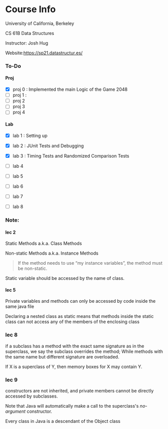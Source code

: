 # Course Info
University of California, Berkeley

CS 61B Data Structures

Instructor: Josh Hug

Website:https://sp21.datastructur.es/

### To-Do
#### Proj
- [x] proj 0 : Implemented the main Logic of the Game 2048
- [ ] proj 1 :  
- [ ] proj 2
- [ ] proj 3
- [ ] proj 4

#### Lab 
- [x] lab 1 : Setting up
- [x] lab 2 : JUnit Tests and Debugging
- [x] lab 3 : Timing Tests and Randomized Comparison Tests
- [ ] lab 4
- [ ] lab 5
- [ ] lab 6
- [ ] lab 7
- [ ] lab 8



### Note:

#### lec 2

Static Methods a.k.a. Class Methods

Non-static Methods a.k.a. Instance Methods

> If the method needs to use “my instance variables”, the method must be non-static.

Static variable should be accessed by the name of class.

#### lec 5  

Private variables and methods can only be accessed by code inside the same java file

Declaring a nested class as static means that methods inside the static class can not
access any of the members of 
the enclosing class

### lec 8 
if a subclass has a method with the exact same signature
as in the superclass, we say the subclass overrides the method;
While methods with the same name but different signature are overloaded.

If X is a superclass of Y, then memory boxes for X may contain Y.

### lec 9

constructors are not inherited, 
and private members cannot be directly accessed by subclasses.

Note that Java will automatically make a call to the 
superclass's *no-argument* constructor.

Every class in Java is a descendant of the Object class
